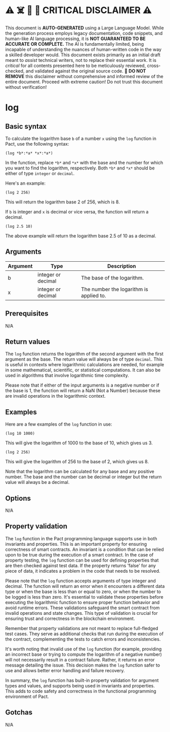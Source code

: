 
# ⚠️ ☠️ 🔮 🤖 CRITICAL DISCLAIMER ⚠️

 
This document is **AUTO-GENERATED** using a Large Language Model. While the generation process employs legacy documentation, code snippets, and human-like AI language processing, it is **NOT GUARANTEED TO BE ACCURATE OR COMPLETE.** The AI is fundamentally limited, being incapable of understanding the nuances of human-written code in the way a skilled developer would. This document exists primarily as an initial draft meant to *assist* technical writers, not to replace their essential work. It is *critical* for all contents presented here to be meticulously reviewed, cross-checked, and validated against the original source code. 🚫 **DO NOT REMOVE** this disclaimer without comprehensive and informed review of the entire document. Proceed with extreme caution! Do not trust this document without verification!

# log

## Basic syntax

To calculate the logarithm base `b` of a number `x` using the `log` function in Pact, use the following syntax:

```pact
(log *b*:*a* *x*:*a*)
```

In the function, replace `*b*` and `*x*` with the base and the number for which you want to find the logarithm, respectively. Both `*b*` and `*x*` should be either of type `integer` or `decimal`.

Here's an example:

```pact
(log 2 256)
```
This will return the logarithm base 2 of 256, which is 8.

If `b` is integer and `x` is decimal or vice versa, the function will return a decimal.

```pact
(log 2.5 10)
```
The above example will return the logarithm base 2.5 of 10 as a decimal.

## Arguments

| Argument | Type | Description |
| --- | --- | --- |
| b | integer or decimal | The base of the logarithm. |
| x | integer or decimal | The number the logarithm is applied to. |

## Prerequisites

N/A

## Return values

The `log` function returns the logarithm of the second argument with the first argument as the base. The return value will always be of type `decimal`. This is useful in contexts where logarithmic calculations are needed, for example in some mathematical, scientific, or statistical computations. It can also be used in algorithms that involve logarithmic time complexity.  

Please note that if either of the input arguments is a negative number or if the base is 1, the function will return a NaN (Not a Number) because these are invalid operations in the logarithmic context.

## Examples

Here are a few examples of the `log` function in use:

```pact
(log 10 1000)
```
This will give the logarithm of 1000 to the base of 10, which gives us 3. 

```pact
(log 2 256)
```
This will give the logarithm of 256 to the base of 2, which gives us 8. 

Note that the logarithm can be calculated for any base and any positive number. The base and the number can be decimal or integer but the return value will always be a decimal.

## Options

N/A

## Property validation

The `log` function in the Pact programming language supports use in both invariants and properties. This is an important property for ensuring correctness of smart contracts. An invariant is a condition that can be relied upon to be true during the execution of a smart contract. In the case of property testing, the `log` function can be used for defining properties that are then checked against test data. If the property returns 'false' for any piece of data, it indicates a problem in the code that needs to be resolved. 

Please note that the `log` function accepts arguments of type integer and decimal. The function will return an error when it encounters a different data type or when the base is less than or equal to zero, or when the number to be logged is less than zero. It's essential to validate these properties before executing the logarithmic function to ensure proper function behavior and avoid runtime errors. These validations safeguard the smart contract from invalid operations and state changes. This type of validation is crucial for ensuring trust and correctness in the blockchain environment. 

Remember that property validations are not meant to replace full-fledged test cases. They serve as additional checks that run during the execution of the contract, complementing the tests to catch errors and inconsistencies. 

It's worth noting that invalid use of the `log` function (for example, providing an incorrect base or trying to compute the logarithm of a negative number) will not necessarily result in a contract failure. Rather, it returns an error message detailing the issue. This decision makes the `log` function safer to use and allows better error handling and failure recovery. 

In summary, the `log` function has built-in property validation for argument types and values, and supports being used in invariants and properties. This adds to code safety and correctness in the functional programming environment of Pact.

## Gotchas

N/A

